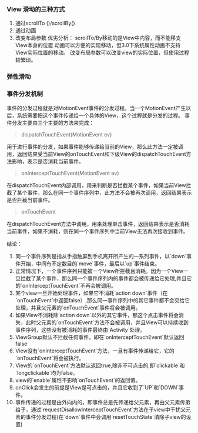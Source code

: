 ### View 滑动的三种方式
  1.  通过scrollTo ()/scrollBy()
  2.  通过动画
  3.  改变布局参数
  优劣分析：
    scrollTo/By移动的是View中内容，而不能移支View本身的位置
    动画可以方便的实现移动，但3.0下系统属性动画不支持View实际位置的移动。
    改变布局参数可以改变view的实际位置，但使用过程较繁琐。  

### 弹性滑动

### 事件分发机制
  事件的分发过程就是对MotionEvent事件的分发过程。当一个MotionEvent产生以后，系统需要把这个事件传递给一个具体的View，这个过程就是分发的过程。
  事件分发主要由三个主要的方法来完成：
  > dispatchTouchEvent(MotionEvent ev)

  用于进行事件的分发，如果事件能够传递给当前的View，那么此方法一定被调用，返回结果受当前View的onTouchEvent和下级View的dispatchTouchEvent方法影响，表示是否消耗当前事件。
  > onInterceptTouchEvent(MotionEvent ev)

  在dispatchTouchEvent内部调用，用来判断是否拦截某个事件，如果当前View拦截了某个事件，那么在同一个事件序列中，此方法不会被再次调用，返回结果表示是否拦截当前事件。
  > onTouchEvent

  在dispatchTouchEvent方法中调用，用来处理单击事件，返回结果表示是否消耗当前事件，如果不消耗，则在同一个事件序列中当前View无法再次接收到事件。

结论：
<ol>
  <li>同一个事件序列是指从手指触屏到手机离开所产生的一系列事件，以`down`事件开始，中间有不定数目的`move`事件，最后以`up`事件结束。
  <li>正常情况下，一个事件序列只能被一个View所拦截且消耗。因为一个View一旦拦截了某个事件，那么同一个事件序列内的事件都会被传递给它处理,并且它的`onInterceptTouchEvent`不再会被调用。
  <li>某个view一旦开始处理事件，如果它不消耗`action down`事件（在`onTouchEvent`中返回false）,那么同一事件序列中的其它事件都不会交给它处理，并且父元素的`onTouchEvent`事件将会被调用。
  <li>如果View不消耗除`action down`以外的其它事件，那这个点击事件将会消失，此时父元素的`onTouchEvent`方法不会被调用，并且View可以持续收到事件序列，这些没有被消耗的事件最终由`Activity`处理。
  <li>ViewGroup默认不拦截任何事件。即在`onInterceptTouchEvent`默认返回false
  <li>View没有`onInterceptTouchEvent`方法，一旦有事件传递给它，它的`onTouchEvent`将会被执行。
  <li>View的`onTouchEvent`方法默认返回true,除非不可点击的,即`clickable`和`longclickable`均为false。
  <li>view的`enable`属性不影响`onTouchEvent`的返回值。
  <li>onClick会发生的前提是View是可点击的，并且它收到了`UP`和`DOWN`事件。
  <li>事件传递的过程是由外向内的，即事件总是先传递给父元素，再由父元素传弟给子，通过`requestDisallowInterceptTouchEvent`方法在子view中干扰父元素的事件分发过程(在`down`事件中会调用`resetTouchState`清除子view的设置)
<ol>
